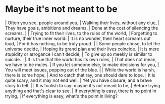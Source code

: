 Maybe it's not meant to be
==========================

| Often you see, people around you,
| Walking their lives, without any clue,
| They have goals, ambitions and dreams,
| Done at the cost of silencing the screams.
| 
| Trying to fit their lives, to the rules of the world,
| Forgetting to nurture, their true inner world.
| It is no wonder, their heart screams out loud,
| For it has nothing, to be truly proud.
| 
| Some people chose, to let the universe decide,
| Hoping its grand plan and their lives coincide.
| It is mere stupidity or arrogance I can't decide,
| To give up so meekly is similar to suicide.
| 
| It is true that the world has its own rules,
| That does not mean, we have to be mules.
| If you let someone else, to make decisions for you,
| You will meet issues, popping out of the blue.
| 
| While the world is harsh, there is some hope,
| And to catch that ray, one should dare to lope.
| It is quite scary, and it may not end well,
| Yet you have closure, and a brave story to tell.
| 
| It is foolish to say: maybe it's not meant to be,
| Before trying anything and that's clear to see.
| If everything is easy, there is no point in trying,
| If everything is easy, what's the point in living?
